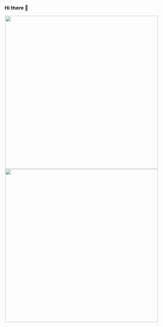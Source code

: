 ### Hi there 👋

<div id='header' align='center'>
  <img src="https://media.giphy.com/media/137EaR4vAOCn1S/giphy.gif" width="500"/>
 
  <img src="https://media.giphy.com/media/gLcUG7QiR0jpMzoNUu/giphy.gif" width="500"/>
  
</div>

